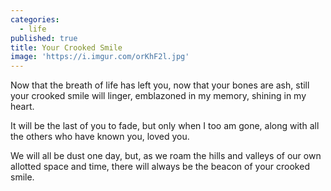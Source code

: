 ```yaml
---
categories:
  - life
published: true
title: Your Crooked Smile
image: 'https://i.imgur.com/orKhF2l.jpg'
---
```

Now that the breath of life has left you,
now that your bones are ash,
still your crooked smile will linger,
emblazoned in my memory,
shining in my heart.

It will be the last of you to fade,
but only when I too am gone,
along with all the others
who have known you,
loved you.

We will all be dust one day,
but, as we roam the hills and valleys
of our own allotted space and time, 
there will always be the beacon
of your crooked smile.
